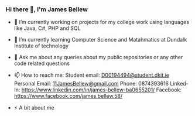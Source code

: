 ### Hi there 👋, I'm James Bellew




- 🔭 I’m currently working on projects for my college work using languages like Java, C#, PHP and SQL
- 🌱 I’m currently learning Computer Science and Matahmatics at Dundalk Institute of technology

- 💬 Ask me about any queries about my public repositories or any other code related questions
- 📫 How to reach me:
  Student email: D00194494@student.dkit.ie
  Personal Email: 11JamesBellew@gmail.com
  Phone: 0874393616
  Linked-In: https://www.linkedin.com/in/james-bellew-ba0655201/
  Facebook: https://www.facebook.com/james.bellew.58/
  
- ⚡ A bit about me 


